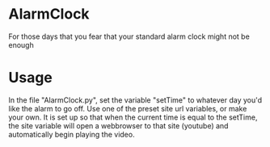 # AlarmClock
For those days that you fear that your standard alarm clock might not be enough

# Usage
In the file "AlarmClock.py", set the variable "setTime" to whatever day you'd like the alarm to go off.
Use one of the preset site url variables, or make your own. It is set up so that when the current time is equal to the setTime, the site variable will open a webbrowser to that site (youtube) and automatically begin playing the video.

